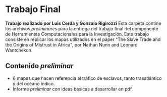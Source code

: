 # Trabajo Final
**Trabajo realizado por Luis Cerda y Gonzalo Rigirozzi**
Esta carpeta contine los archivos *preliminares* para la entrega del trabajo final del componente de Herramientas Computacionales para la Investigación.
Este trabajo consiste en replicar los mapas utilizados en el paper "The Slave Trade and the Origins of Mistrust in Africa", por Nathan Nunn and Leonard Wantchekon.


## Contenido *preliminar*

* 6 mapas que hacen referencia al tráfico de esclavos, tanto trasatlántico y del océano índico.
* Informe *preliminar* con ideas básicas a desarrollar en pdf.

